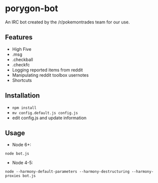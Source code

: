 # porygon-bot
An IRC bot created by the /r/pokemontrades team for our use.

## Features
* High Five
* .msg
* .checkball
* .checkfc
* Logging reported items from reddit
* Manipulating reddit toolbox usernotes
* Shortcuts

## Installation
* `npm install`
* `mv config.default.js config.js`
* edit config.js and update information

## Usage
* Node 6+:
```
node bot.js
```
* Node 4-5:
```
node --harmony-default-parameters --harmony-destructuring --harmony-proxies bot.js
```
